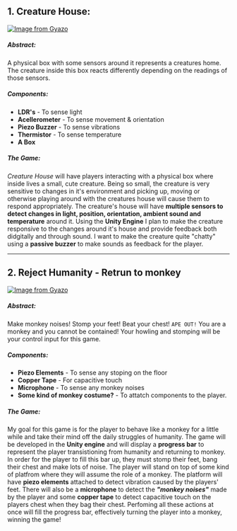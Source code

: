 ## 1. Creature House:

[![Image from Gyazo](https://i.gyazo.com/3993727557472a3c36de5484153f9c75.png)](https://gyazo.com/3993727557472a3c36de5484153f9c75)

##### **Abstract:**

A physical box with some sensors around it represents a creatures home. The creature inside this box reacts differently depending on the readings of those sensors.

##### **Components:**

+ **LDR's** - To sense light
+ **Acellerometer** - To sense movement & orientation
+ **Piezo Buzzer** - To sense vibrations
+ **Thermistor** - To sense temperature
+ **A Box**

##### **The Game:**

*Creature House* will have players interacting with a physical box where inside lives a small, cute creature. Being so small, the creature is very sensitive to changes in it's environment and picking up, moving or otherwise playing around with the creatures house will cause them to respond appropriately. The creature's house will have **multiple sensors to detect changes in light, position, orientation, ambient sound and temperature** around it. Using the **Unity Engine** I plan to make the creature responsive to the changes around it's house and provide feedback both didgitally and through sound. I want to make the creature quite "chatty" using a **passive buzzer** to make sounds as feedback for the player. 
***
## 2. Reject Humanity - Retrun to monkey

[![Image from Gyazo](https://i.gyazo.com/dc2d0b3fa865e40814204319e5380cd7.png)](https://gyazo.com/dc2d0b3fa865e40814204319e5380cd7)

##### **Abstract:**

Make monkey noises! Stomp your feet! Beat your chest! `APE OUT!` You are a monkey and you cannot be contained! Your howling and stomping will be your control input for this game.

##### **Components:**

+ **Piezo Elements** - To sense any stoping on the floor
+ **Copper Tape** - For capacitive touch
+ **Microphone** - To sense any monkey noises
+ **Some kind of monkey costume?** - To attatch components to the player.

##### **The Game:**

My goal for this game is for the player to behave like a monkey for a little while and take their mind off the daily struggles of humanity. The game will be developed in the **Unity engine** and will display a **progress bar** to represent the player transistioning from humanity and returning to monkey. In order for the player to fill this bar up, they must stomp their feet, bang their chest and make lots of noise. The player will stand on top of some kind of platfrom where they will assume the role of a monkey. The platform will have **piezo elements** attached to detect vibration caused by the players' feet. There will also be a **microphone** to detect the ***"monkey noises"*** made by the player and some **copper tape** to detect capacitive touch on the players chest when they bag their chest. Perfoming all these actions at once will fill the progress bar, effectively turning the player into a monkey, winning the game!
